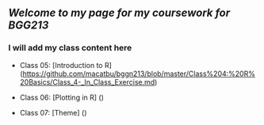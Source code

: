 ## _Welcome to my page for my coursework for BGG213_

### I will add my class content here

- Class 05: [Introduction to R]
(https://github.com/macatbu/bggn213/blob/master/Class%204:%20R%20Basics/Class_4-_In_Class_Exercise.md)

- Class 06: [Plotting in R]
()

- Class 07: [Theme] 
()





